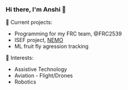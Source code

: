 ### Hi there, I'm Anshi 👋

🔭 Current projects:
  - Programming for my FRC team, @FRC2539
  - ISEF project, [NEMO](https://github.com/li-pearl/nemo)
  - ML fruit fly agression tracking

🌱 Interests:
  - Assistive Technology
  - Aviation - Flight/Drones
  - Robotics

<!--
**li-pearl/li-pearl** is a ✨ _special_ ✨ repository because its `README.md` (this file) appears on your GitHub profile.

Here are some ideas to get you started:

- 🔭 I’m currently working on ...
- 🌱 I’m currently learning ...
- 👯 I’m looking to collaborate on ...
- 🤔 I’m looking for help with ...
- 💬 Ask me about ...
- 📫 How to reach me: ...
- 😄 Pronouns: ...
- ⚡ Fun fact: ...
-->
